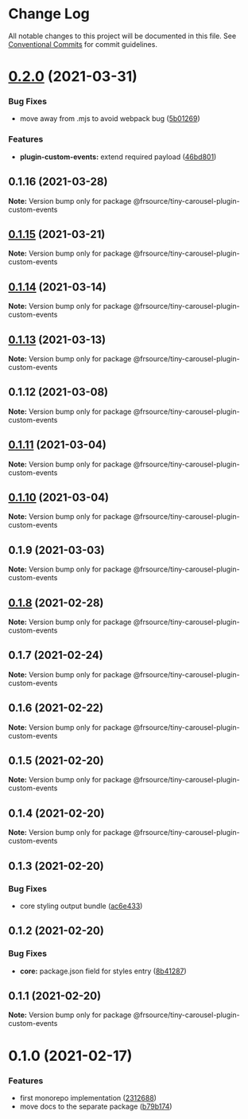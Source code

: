 # Change Log

All notable changes to this project will be documented in this file.
See [Conventional Commits](https://conventionalcommits.org) for commit guidelines.

# [0.2.0](https://github.com/FRSource/tiny-carousel/compare/@frsource/tiny-carousel-plugin-custom-events@0.1.16...@frsource/tiny-carousel-plugin-custom-events@0.2.0) (2021-03-31)


### Bug Fixes

* move away from .mjs to avoid webpack bug ([5b01269](https://github.com/FRSource/tiny-carousel/commit/5b01269b8bb2cc607c3323ea54a7fe5d89a0363a))


### Features

* **plugin-custom-events:** extend required payload ([46bd801](https://github.com/FRSource/tiny-carousel/commit/46bd801e1e413e92835b08ea4f2768465d9451bf))





## 0.1.16 (2021-03-28)

**Note:** Version bump only for package @frsource/tiny-carousel-plugin-custom-events





## [0.1.15](https://github.com/FRSource/tiny-carousel/compare/@frsource/tiny-carousel-plugin-custom-events@0.1.14...@frsource/tiny-carousel-plugin-custom-events@0.1.15) (2021-03-21)

**Note:** Version bump only for package @frsource/tiny-carousel-plugin-custom-events





## [0.1.14](https://github.com/FRSource/tiny-carousel/compare/@frsource/tiny-carousel-plugin-custom-events@0.1.13...@frsource/tiny-carousel-plugin-custom-events@0.1.14) (2021-03-14)

**Note:** Version bump only for package @frsource/tiny-carousel-plugin-custom-events





## [0.1.13](https://github.com/FRSource/tiny-carousel/compare/@frsource/tiny-carousel-plugin-custom-events@0.1.12...@frsource/tiny-carousel-plugin-custom-events@0.1.13) (2021-03-13)

**Note:** Version bump only for package @frsource/tiny-carousel-plugin-custom-events





## 0.1.12 (2021-03-08)

**Note:** Version bump only for package @frsource/tiny-carousel-plugin-custom-events





## [0.1.11](https://github.com/FRSource/tiny-carousel/compare/@frsource/tiny-carousel-plugin-custom-events@0.1.10...@frsource/tiny-carousel-plugin-custom-events@0.1.11) (2021-03-04)

**Note:** Version bump only for package @frsource/tiny-carousel-plugin-custom-events





## [0.1.10](https://github.com/FRSource/tiny-carousel/compare/@frsource/tiny-carousel-plugin-custom-events@0.1.9...@frsource/tiny-carousel-plugin-custom-events@0.1.10) (2021-03-04)

**Note:** Version bump only for package @frsource/tiny-carousel-plugin-custom-events





## 0.1.9 (2021-03-03)

**Note:** Version bump only for package @frsource/tiny-carousel-plugin-custom-events





## [0.1.8](https://github.com/FRSource/tiny-carousel/compare/@frsource/tiny-carousel-plugin-custom-events@0.1.7...@frsource/tiny-carousel-plugin-custom-events@0.1.8) (2021-02-28)

**Note:** Version bump only for package @frsource/tiny-carousel-plugin-custom-events





## 0.1.7 (2021-02-24)

**Note:** Version bump only for package @frsource/tiny-carousel-plugin-custom-events





## 0.1.6 (2021-02-22)

**Note:** Version bump only for package @frsource/tiny-carousel-plugin-custom-events





## 0.1.5 (2021-02-20)

**Note:** Version bump only for package @frsource/tiny-carousel-plugin-custom-events





## 0.1.4 (2021-02-20)

**Note:** Version bump only for package @frsource/tiny-carousel-plugin-custom-events





## 0.1.3 (2021-02-20)


### Bug Fixes

* core styling output bundle ([ac6e433](https://github.com/FRSource/tiny-carousel/commit/ac6e433d8496b99ab7ffb68cbf58bf8b6d3d0ce0))





## 0.1.2 (2021-02-20)


### Bug Fixes

* **core:** package.json field for styles entry ([8b41287](https://github.com/FRSource/tiny-carousel/commit/8b412873818cc94e6810f3247046477a53d150ed))





## 0.1.1 (2021-02-20)

**Note:** Version bump only for package @frsource/tiny-carousel-plugin-custom-events





# 0.1.0 (2021-02-17)


### Features

* first monorepo implementation ([2312688](https://github.com/FRSource/tiny-carousel/commit/2312688645844099d71c228e9c94c5313fe33a61))
* move docs to the separate package ([b79b174](https://github.com/FRSource/tiny-carousel/commit/b79b174774e401d09ba2fd3877475741282c6eca))
